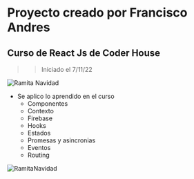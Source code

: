 Proyecto creado por Francisco Andres
======

Curso de React Js de Coder House
------

>>Iniciado el 7/11/22

![Ramita Navidad](https://i.ibb.co/TY0q8PJ/logo-Navidad-Fondo.png)

* Se aplico lo aprendido en el curso
  - Componentes
  - Contexto
  - Firebase
  - Hooks
  - Estados
  - Promesas y asincronias
  - Eventos
  - Routing

![RamitaNavidad](https://user-images.githubusercontent.com/97997981/206274407-d48383eb-6223-4a04-972e-a37ab07d8039.gif)
